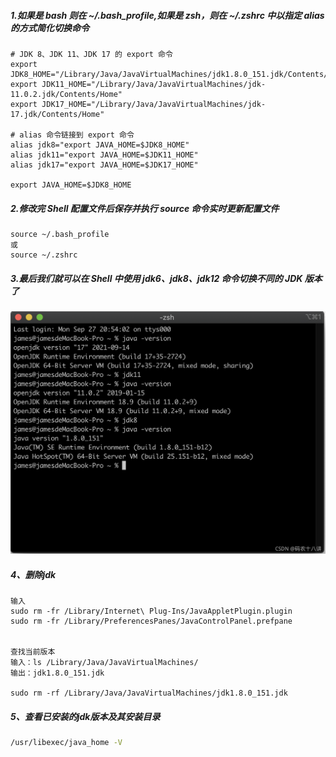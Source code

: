 ##### 1.如果是 bash 则在 ~/.bash_profile,如果是 zsh，则在 ~/.zshrc 中以指定 alias 的方式简化切换命令

```
# JDK 8、JDK 11、JDK 17 的 export 命令
export JDK8_HOME="/Library/Java/JavaVirtualMachines/jdk1.8.0_151.jdk/Contents/Home"
export JDK11_HOME="/Library/Java/JavaVirtualMachines/jdk-11.0.2.jdk/Contents/Home"
export JDK17_HOME="/Library/Java/JavaVirtualMachines/jdk-17.jdk/Contents/Home"

# alias 命令链接到 export 命令
alias jdk8="export JAVA_HOME=$JDK8_HOME"
alias jdk11="export JAVA_HOME=$JDK11_HOME"
alias jdk17="export JAVA_HOME=$JDK17_HOME"

export JAVA_HOME=$JDK8_HOME
```



##### 2.修改完 Shell 配置文件后保存并执行 source 命令实时更新配置文件

```
source ~/.bash_profile
或
source ~/.zshrc
```



##### 3.最后我们就可以在 Shell 中使用 jdk6、jdk8、jdk12 命令切换不同的 JDK 版本了
![在这里插入图片描述](https://raw.githubusercontent.com/ChangNingbo/blog_img/main/img202208081314094.png)



##### 4、删除jdk

```
输入
sudo rm -fr /Library/Internet\ Plug-Ins/JavaAppletPlugin.plugin
sudo rm -fr /Library/PreferencesPanes/JavaControlPanel.prefpane


查找当前版本
输入：ls /Library/Java/JavaVirtualMachines/
输出：jdk1.8.0_151.jdk

sudo rm -rf /Library/Java/JavaVirtualMachines/jdk1.8.0_151.jdk

```

##### 5、查看已安装的jdk版本及其安装目录

```bash
/usr/libexec/java_home -V
```